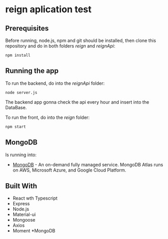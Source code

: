 # reign aplication test

## Prerequisites
Before running, node.js, npm and git should be installed, then clone this repository and do in both folders *reign* and *reignApi*:
```
npm install
```

## Running the app
To run the backend, do into the *reignApi* folder:
```
node server.js
```
The backend app gonna check the api every hour and insert into the DataBase.

To run the front, do into the *reign* folder:
```
npm start
```
## MongoDB
Is running into:
* [MongoDB](https://www.mongodb.com/cloud/atlas) - An on-demand fully managed service. MongoDB Atlas runs on AWS, Microsoft Azure, and Google Cloud Platform.

## Built With
* React wth Typescript
* Express
* Node.js
* Material-ui
* Mongoose
* Axios
* Moment
*MongoDB
